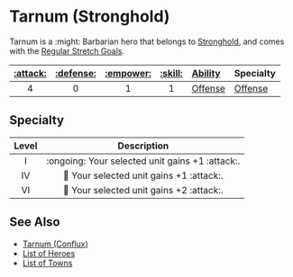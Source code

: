# Tarnum (Stronghold)

Tarnum is a :might: Barbarian hero that belongs to [Stronghold](../towns/stronghold.md), and comes with the [Regular Stretch Goals](../content.md).

| [:attack:](../statistics/attack.md) | [:defense:](../statistics/defense.md) | [:empower:](../statistics/power.md) | [:skill:](../statistics/knowledge.md) | [Ability](../abilities/index.md) | Specialty |
| :---: | :---: | :---: | :---: | :--- | :--- |
| 4 | 0 | 1 | 1 | [Offense](../abilities/offense.md) | [Offense](#specialty) |


## Specialty

| Level | Description |
| :---: | :---: |
| Ⅰ | :ongoing: Your selected unit gains +1 :attack:. |
| Ⅳ | 🚧 Your selected unit gains +1 :attack:. |
| Ⅵ | 🚧 Your selected unit gains +2 :attack:. |


## See Also

- [Tarnum (Conflux)](tarnum_conflux.md)
- [List of Heroes](index.md)
- [List of Towns](../towns/index.md)
